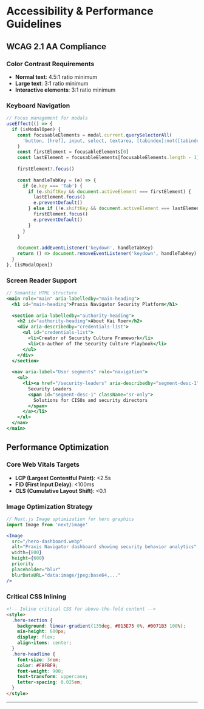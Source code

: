 # Accessibility & Performance Guidelines

## WCAG 2.1 AA Compliance

### Color Contrast Requirements
- **Normal text**: 4.5:1 ratio minimum
- **Large text**: 3:1 ratio minimum
- **Interactive elements**: 3:1 ratio minimum

### Keyboard Navigation
```jsx
// Focus management for modals
useEffect(() => {
  if (isModalOpen) {
    const focusableElements = modal.current.querySelectorAll(
      'button, [href], input, select, textarea, [tabindex]:not([tabindex="-1"])'
    )
    const firstElement = focusableElements[0]
    const lastElement = focusableElements[focusableElements.length - 1]
    
    firstElement?.focus()
    
    const handleTabKey = (e) => {
      if (e.key === 'Tab') {
        if (e.shiftKey && document.activeElement === firstElement) {
          lastElement.focus()
          e.preventDefault()
        } else if (!e.shiftKey && document.activeElement === lastElement) {
          firstElement.focus()
          e.preventDefault()
        }
      }
    }
    
    document.addEventListener('keydown', handleTabKey)
    return () => document.removeEventListener('keydown', handleTabKey)
  }
}, [isModalOpen])
```

### Screen Reader Support
```jsx
// Semantic HTML structure
<main role="main" aria-labelledby="main-heading">
  <h1 id="main-heading">Praxis Navigator Security Platform</h1>
  
  <section aria-labelledby="authority-heading">
    <h2 id="authority-heading">About Kai Roer</h2>
    <div aria-describedby="credentials-list">
      <ul id="credentials-list">
        <li>Creator of Security Culture Framework</li>
        <li>Co-author of The Security Culture Playbook</li>
      </ul>
    </div>
  </section>
  
  <nav aria-label="User segments" role="navigation">
    <ul>
      <li><a href="/security-leaders" aria-describedby="segment-desc-1">
        Security Leaders
        <span id="segment-desc-1" className="sr-only">
          Solutions for CISOs and security directors
        </span>
      </a></li>
    </ul>
  </nav>
</main>
```

## Performance Optimization

### Core Web Vitals Targets
- **LCP (Largest Contentful Paint)**: <2.5s
- **FID (First Input Delay)**: <100ms  
- **CLS (Cumulative Layout Shift)**: <0.1

### Image Optimization Strategy
```jsx
// Next.js Image optimization for hero graphics
import Image from 'next/image'

<Image
  src="/hero-dashboard.webp"
  alt="Praxis Navigator dashboard showing security behavior analytics"
  width={800}
  height={600}
  priority
  placeholder="blur"
  blurDataURL="data:image/jpeg;base64,..."
/>
```

### Critical CSS Inlining
```html
<!-- Inline critical CSS for above-the-fold content -->
<style>
  .hero-section { 
    background: linear-gradient(135deg, #013E75 0%, #0071B3 100%);
    min-height: 600px;
    display: flex;
    align-items: center;
  }
  .hero-headline {
    font-size: 3rem;
    color: #FBFBF9;
    font-weight: 900;
    text-transform: uppercase;
    letter-spacing: 0.025em;
  }
</style>
```

---
